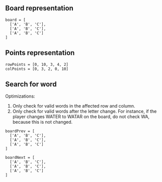 ## Board representation

```
board = [
  ['A', 'B', 'C'],
  ['A', 'B', 'C'],
  ['A', 'B', 'C']
]
```

## Points representation

```
rowPoints = [0, 10, 3, 4, 2]
colPoints = [0, 3, 2, 0, 10]
```

## Search for word

Optimizations:

1. Only check for valid words in the affected row and column.
2. Only check for valid words after the letter change. For instance, if the player changes WATER to WATAR on the board, do not check WA, because this is not changed.

```
boardPrev = [
  ['A', 'B', 'C'],
  ['A', 'B', 'C'],
  ['A', 'B', 'C']
]

boardNext = [
  ['A', 'B', 'C'],
  ['A', 'B', 'C'],
  ['A', 'B', 'C']
]
```

